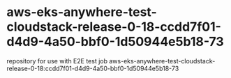 # aws-eks-anywhere-test-cloudstack-release-0-18-ccdd7f01-d4d9-4a50-bbf0-1d50944e5b18-73
repository for use with E2E test job aws-eks-anywhere-test-cloudstack-release-0-18:ccdd7f01-d4d9-4a50-bbf0-1d50944e5b18-73
